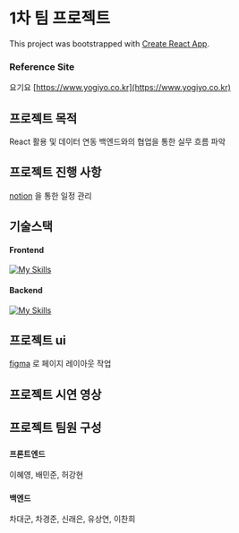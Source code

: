 # 1차 팀 프로젝트

This project was bootstrapped with [Create React App](https://github.com/facebook/create-react-app).

### 

### Reference Site

요기요 [https://www.yogiyo.co.kr](https://www.yogiyo.co.kr)

## 프로젝트 목적

React 활용 및 데이터 연동
백엔드와의 협업을 통한 실무 흐름 파악

## 프로젝트 진행 사항

[notion](http://https://www.notion.so/) 을 통한 일정 관리

## 기술스택
#### Frontend
[![My Skills](https://skillicons.dev/icons?i=html,css,js,react,ts,redux,styledcomponents,vite,git,vscode)](https://skillicons.dev)

#### Backend
[![My Skills](https://skillicons.dev/icons?i=java,mysql)](https://skillicons.dev)

## 프로젝트 ui

[figma](https://www.figma.com/file/ngxLVu7y49I5KVfhBi25KN/1%EC%B0%A8-%ED%94%84%EB%A1%9C%EC%A0%9D%ED%8A%B8?node-id=0%3A1&t=D1OjMPAGdNUCkFYD-1) 로 페이지 레이아웃 작업

## 프로젝트 시연 영상


## 프로젝트 팀원 구성

### `프론트엔드`

이혜영, 배민준, 허강현

### `백엔드`

차대군, 차경준, 신래은, 유상연, 이찬희
